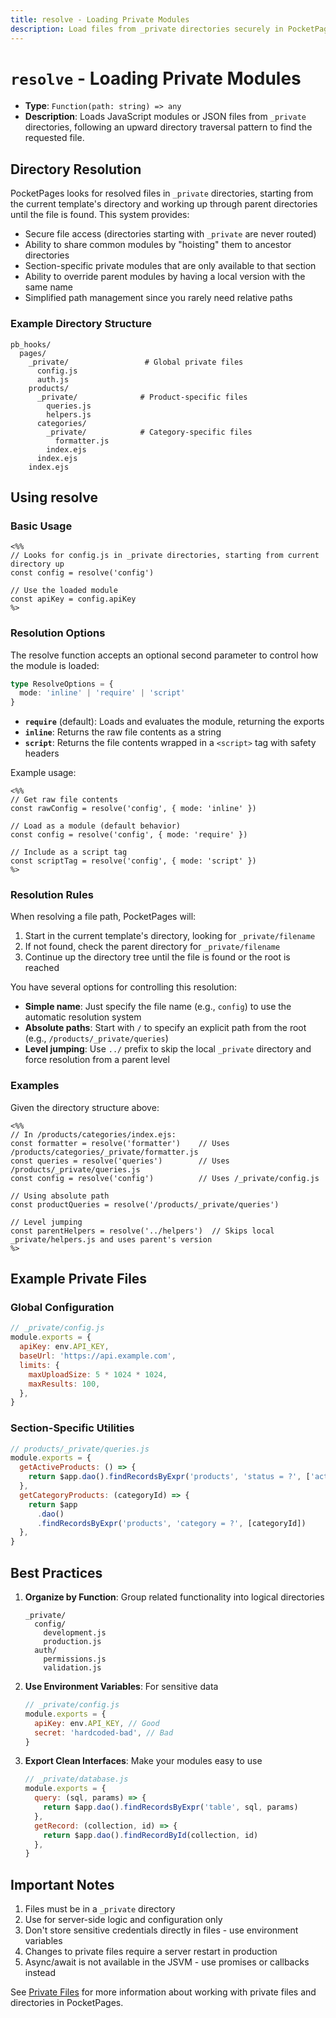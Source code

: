 ```yaml
---
title: resolve - Loading Private Modules
description: Load files from _private directories securely in PocketPages templates using the resolve function.
---
```


# `resolve` - Loading Private Modules

- **Type**: `Function(path: string) => any`
- **Description**: Loads JavaScript modules or JSON files from `_private` directories, following an upward directory traversal pattern to find the requested file.

## Directory Resolution

PocketPages looks for resolved files in `_private` directories, starting from the current template's directory and working up through parent directories until the file is found. This system provides:

- Secure file access (directories starting with `_private` are never routed)
- Ability to share common modules by "hoisting" them to ancestor directories
- Section-specific private modules that are only available to that section
- Ability to override parent modules by having a local version with the same name
- Simplified path management since you rarely need relative paths

### Example Directory Structure

```
pb_hooks/
  pages/
    _private/                 # Global private files
      config.js
      auth.js
    products/
      _private/              # Product-specific files
        queries.js
        helpers.js
      categories/
        _private/            # Category-specific files
          formatter.js
        index.ejs
      index.ejs
    index.ejs
```

## Using resolve

### Basic Usage

```ejs
<%%
// Looks for config.js in _private directories, starting from current directory up
const config = resolve('config')

// Use the loaded module
const apiKey = config.apiKey
%>
```

### Resolution Options

The resolve function accepts an optional second parameter to control how the module is loaded:

```typescript
type ResolveOptions = {
  mode: 'inline' | 'require' | 'script'
}
```

- **`require`** (default): Loads and evaluates the module, returning the exports
- **`inline`**: Returns the raw file contents as a string
- **`script`**: Returns the file contents wrapped in a `<script>` tag with safety headers

Example usage:

```ejs
<%%
// Get raw file contents
const rawConfig = resolve('config', { mode: 'inline' })

// Load as a module (default behavior)
const config = resolve('config', { mode: 'require' })

// Include as a script tag
const scriptTag = resolve('config', { mode: 'script' })
%>
```

### Resolution Rules

When resolving a file path, PocketPages will:

1. Start in the current template's directory, looking for `_private/filename`
2. If not found, check the parent directory for `_private/filename`
3. Continue up the directory tree until the file is found or the root is reached

You have several options for controlling this resolution:

- **Simple name**: Just specify the file name (e.g., `config`) to use the automatic resolution system
- **Absolute paths**: Start with `/` to specify an explicit path from the root (e.g., `/products/_private/queries`)
- **Level jumping**: Use `../` prefix to skip the local `_private` directory and force resolution from a parent level

### Examples

Given the directory structure above:

```ejs
<%%
// In /products/categories/index.ejs:
const formatter = resolve('formatter')    // Uses /products/categories/_private/formatter.js
const queries = resolve('queries')        // Uses /products/_private/queries.js
const config = resolve('config')          // Uses /_private/config.js

// Using absolute path
const productQueries = resolve('/products/_private/queries')

// Level jumping
const parentHelpers = resolve('../helpers')  // Skips local _private/helpers.js and uses parent's version
%>
```

## Example Private Files

### Global Configuration

```javascript
// _private/config.js
module.exports = {
  apiKey: env.API_KEY,
  baseUrl: 'https://api.example.com',
  limits: {
    maxUploadSize: 5 * 1024 * 1024,
    maxResults: 100,
  },
}
```

### Section-Specific Utilities

```javascript
// products/_private/queries.js
module.exports = {
  getActiveProducts: () => {
    return $app.dao().findRecordsByExpr('products', 'status = ?', ['active'])
  },
  getCategoryProducts: (categoryId) => {
    return $app
      .dao()
      .findRecordsByExpr('products', 'category = ?', [categoryId])
  },
}
```

## Best Practices

1. **Organize by Function**: Group related functionality into logical directories

   ```
   _private/
     config/
       development.js
       production.js
     auth/
       permissions.js
       validation.js
   ```

2. **Use Environment Variables**: For sensitive data

   ```javascript
   // _private/config.js
   module.exports = {
     apiKey: env.API_KEY, // Good
     secret: 'hardcoded-bad', // Bad
   }
   ```

3. **Export Clean Interfaces**: Make your modules easy to use

   ```javascript
   // _private/database.js
   module.exports = {
     query: (sql, params) => {
       return $app.dao().findRecordsByExpr('table', sql, params)
     },
     getRecord: (collection, id) => {
       return $app.dao().findRecordById(collection, id)
     },
   }
   ```

## Important Notes

1. Files must be in a `_private` directory
2. Use for server-side logic and configuration only
3. Don't store sensitive credentials directly in files - use environment variables
4. Changes to private files require a server restart in production
5. Async/await is not available in the JSVM - use promises or callbacks instead

See [Private Files](/docs/private-files) for more information about working with private files and directories in PocketPages.
